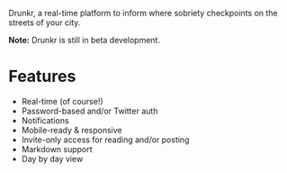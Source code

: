 Drunkr, a real-time platform to inform where sobriety checkpoints on the streets of your city.

**Note:** Drunkr is still in beta development.

# Features
- Real-time (of course!)
- Password-based and/or Twitter auth
- Notifications
- Mobile-ready & responsive
- Invite-only access for reading and/or posting
- Markdown support
- Day by day view
